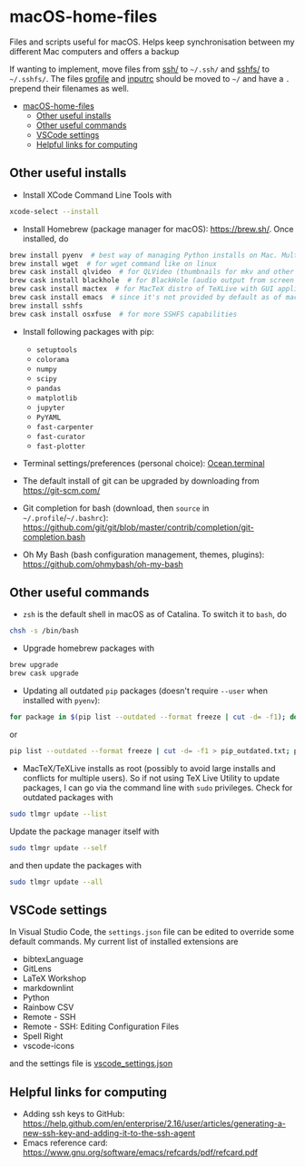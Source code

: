 # macOS-home-files

Files and scripts useful for macOS. Helps keep synchronisation between my different Mac computers and offers a backup

If wanting to implement, move files from [ssh/](ssh/) to `~/.ssh/` and [sshfs/](sshfs/) to `~/.sshfs/`. The files [profile](profile) and [inputrc](inputrc) should be moved to `~/` and have a `.` prepend their filenames as well.

- [macOS-home-files](#macos-home-files)
  - [Other useful installs](#other-useful-installs)
  - [Other useful commands](#other-useful-commands)
  - [VSCode settings](#vscode-settings)
  - [Helpful links for computing](#helpful-links-for-computing)

## Other useful installs

- Install XCode Command Line Tools with

```sh
xcode-select --install
```

- Install Homebrew (package manager for macOS): <https://brew.sh/>. Once installed, do

```sh
brew install pyenv  # best way of managing Python installs on Mac. Multiple installs supported, so can have Python 2 and Python 3 envs. Comes bundled with pip
brew install wget  # for wget command like on linux
brew cask install qlvideo  # for QLVideo (thumbnails for mkv and other file formats)
brew cask install blackhole  # for BlackHole (audio output from screen recording)
brew cask install mactex  # for MacTeX distro of TeXLive with GUI applications. Potentially missing frontend apps are 'bibdesk', 'cocoaspell', and 'tex-live-utility', but these can be installed with 'brew cask install <app>'
brew cask install emacs  # since it's not provided by default as of macOS Catalina
brew install sshfs
brew cask install osxfuse  # for more SSHFS capabilities
```

- Install following packages with pip:
  - `setuptools`
  - `colorama`
  - `numpy`
  - `scipy`
  - `pandas`
  - `matplotlib`
  - `jupyter`
  - `PyYAML`
  - `fast-carpenter`
  - `fast-curator`
  - `fast-plotter`

- Terminal settings/preferences (personal choice): [Ocean.terminal](./Ocean/terminal)
- The default install of git can be upgraded by downloading from <https://git-scm.com/>
- Git completion for bash (download, then `source` in `~/.profile`/`~/.bashrc`): <https://github.com/git/git/blob/master/contrib/completion/git-completion.bash>
- Oh My Bash (bash configuration management, themes, plugins): <https://github.com/ohmybash/oh-my-bash>

## Other useful commands

- `zsh` is the default shell in macOS as of Catalina. To switch it to `bash`, do

```sh
chsh -s /bin/bash
```

- Upgrade homebrew packages with

```sh
brew upgrade
brew cask upgrade
```

- Updating all outdated `pip` packages (doesn't require `--user` when installed with `pyenv`):

```bash
for package in $(pip list --outdated --format freeze | cut -d= -f1); do pip install --upgrade $package; done
```

or

```bash
pip list --outdated --format freeze | cut -d= -f1 > pip_outdated.txt; pip install --upgrade -r pip_outdated.txt; rm pip_outdated.txt
```

- MacTeX/TeXLive installs as root (possibly to avoid large installs and conflicts for multiple users). So if not using TeX Live Utility to update packages, I can go via the command line with `sudo` privileges. Check for outdated packages with

```sh
sudo tlmgr update --list
```

Update the package manager itself with

```sh
sudo tlmgr update --self
```

and then update the packages with

```sh
sudo tlmgr update --all
```

## VSCode settings

In Visual Studio Code, the `settings.json` file can be edited to override some default commands. My current list of installed extensions are

- bibtexLanguage
- GitLens
- LaTeX Workshop
- markdownlint
- Python
- Rainbow CSV
- Remote - SSH
- Remote - SSH: Editing Configuration Files
- Spell Right
- vscode-icons

and the settings file is [vscode_settings.json](vscode_settings.json)

## Helpful links for computing

- Adding ssh keys to GitHub: <https://help.github.com/en/enterprise/2.16/user/articles/generating-a-new-ssh-key-and-adding-it-to-the-ssh-agent>
- Emacs reference card: <https://www.gnu.org/software/emacs/refcards/pdf/refcard.pdf>

